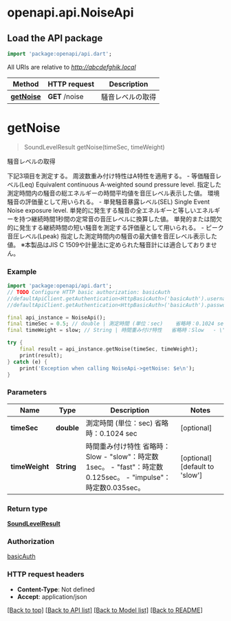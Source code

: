 # openapi.api.NoiseApi

## Load the API package
```dart
import 'package:openapi/api.dart';
```

All URIs are relative to *http://abcdefghik.local*

Method | HTTP request | Description
------------- | ------------- | -------------
[**getNoise**](NoiseApi.md#getnoise) | **GET** /noise | 騒音レベルの取得 


# **getNoise**
> SoundLevelResult getNoise(timeSec, timeWeight)

騒音レベルの取得 

下記3項目を測定する。 周波数重み付け特性はA特性を適用する。  - 等価騒音レベル(Leq)   Equivalent continuous A-weighted sound pressure level.   指定した測定時間内の騒音の総エネルギーの時間平均値を音圧レベル表示した値。   環境騒音の評価量として用いられる。    - 単発騒音暴露レベル(SEL)   Single Event Noise exposure level.   単発的に発生する騒音の全エネルギーと等しいエネルギーを持つ継続時間1秒間の定常音の音圧レベルに換算した値。   単発的または間欠的に発生する継続時間の短い騒音を測定する評価量として用いられる。    - ピーク音圧レベル(Lpeak)   指定した測定時間内の騒音の最大値を音圧レベル表示した値。    ※本製品はJIS C 1509や計量法に定められた騒音計には適合しておりません。 

### Example 
```dart
import 'package:openapi/api.dart';
// TODO Configure HTTP basic authorization: basicAuth
//defaultApiClient.getAuthentication<HttpBasicAuth>('basicAuth').username = 'YOUR_USERNAME'
//defaultApiClient.getAuthentication<HttpBasicAuth>('basicAuth').password = 'YOUR_PASSWORD';

final api_instance = NoiseApi();
final timeSec = 0.5; // double | 測定時間 (単位：sec)    省略時：0.1024 sec 
final timeWeight = slow; // String | 時間重み付け特性   省略時：Slow   - \"slow\"：時定数1sec。   - \"fast\"：時定数0.125sec。   - \"impulse\"：時定数0.035sec。 

try { 
    final result = api_instance.getNoise(timeSec, timeWeight);
    print(result);
} catch (e) {
    print('Exception when calling NoiseApi->getNoise: $e\n');
}
```

### Parameters

Name | Type | Description  | Notes
------------- | ------------- | ------------- | -------------
 **timeSec** | **double**| 測定時間 (単位：sec)    省略時：0.1024 sec  | [optional] 
 **timeWeight** | **String**| 時間重み付け特性   省略時：Slow   - \"slow\"：時定数1sec。   - \"fast\"：時定数0.125sec。   - \"impulse\"：時定数0.035sec。  | [optional] [default to 'slow']

### Return type

[**SoundLevelResult**](SoundLevelResult.md)

### Authorization

[basicAuth](../README.md#basicAuth)

### HTTP request headers

 - **Content-Type**: Not defined
 - **Accept**: application/json

[[Back to top]](#) [[Back to API list]](../README.md#documentation-for-api-endpoints) [[Back to Model list]](../README.md#documentation-for-models) [[Back to README]](../README.md)

